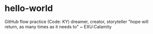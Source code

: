 # hello-world
GitHub flow practice (Code: KY)
dreamer, creator, storyteller
"hope will return, as many times as it needs to" ~ EXU:Calamity
